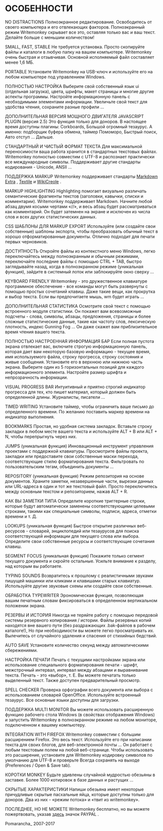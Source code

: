 ОСОБЕННОСТИ 
========

 

NO DISTRACTIONS 
Полноэкранное редактирование. Освободитесь от своего компьютера и его отвлекающих факторов. Полноэкранный режим Writemonkey скрывает все это, оставляя только вас и ваш текст. Делайте больше с меньшим количеством!

SMALL, FAST, STABLE 
Не требуется установка. Просто скопируйте файлы и каталоги в любую папку на вашем компьютере. Writemonkey очень быстрая и отзывчивая. Основной исполняемый файл составляет менее 1,6 МБ.

PORTABLE 
Установите Writemonkey на USB-ключ и используйте его на любом компьютере под управлением Windows.

ПОЛНОСТЬЮ НАСТРОЙКА 
Выберите свой собственный язык ui (отдельная загрузка), цвета, шрифты, макет страницы и многие другие аспекты программы. Настройте информационную панель с необходимыми элементами информации. Увеличьте свой текст для удобства чтения, сохраните разные профили ...

ДОПОЛНИТЕЛЬНАЯ ВЕРСИЯ МОЩНОГО ДВИГАТЕЛЯ JAVASCRIPT PLUGIN (версия 2.5) 
Это функция только для доноров. В настоящее время доступны плагины: Corkboards, Большой огромный тезаурус. А именно: подборщик буфера обмена, таймер Помоморо, Быстрый поиск, Авто отступ ... Дальше.

СТАНДАРТНЫЙ И ЧИСТЫЙ ФОРМАТ ТЕКСТА 
Для максимальной переносимости ваша работа хранится в стандартных текстовых файлах. Writemonkey полностью совместим с UTF-8 и распознает практически все международные символы. Поддерживает другие стандарты кодирования - Unicode, ANSII ...

ПОДДЕРЖКА 
MARKUP Writemonkey поддерживает стандарты [Markdown ](http://daringfireball.net/projects/markdown/)[Extra](http://michelf.ca/projects/php-markdown/extra/) , [Textile](http://textile.thresholdstate.com/) и [WikiCreole](http://www.wikicreole.org/) .

MARKUP HIGHLIGHTING 
Highlighting помогает визуально различать семантические фрагменты текстов (заголовки, кавычки, списки и комментарии). Writemonkey поддерживает Markdown. Начните любой абзац двумя косыми чертами «//», и весь абзац будет рассматриваться как комментарий. Он будет затемнен на экране и исключен из числа слов и всех других статистических данных.

CSS ШАБЛОНЫ ДЛЯ MARKUP EXPORT 
Используйте (или создайте свои собственные) шаблоны экспорта, чтобы преобразовать обычный текст в хорошо отформатированные документы. Отлично подходит для печати первых черновиков.

ДОСТУПНОСТЬ 
Откройте файлы из контекстного меню Windows, легко переключайтесь между полноэкранным и обычным режимами, переключайте последние файлы с помощью CTRL + TAB, быстро заглядывайте назад, когда в полноэкранном режиме (уникальная функция), зайдите в системный лоток или заблокируйте окно сверху ...

KEYBOARD 
FRIENDLY Writemonkey - это дружественное клавиатуре программное обеспечение - все команды могут быть развернуты с помощью простых сочетаний клавиш. Даже такие вещи, как прокрутка и выбор текста. Если вы предпочитаете мышь, wm будет играть ...

ДОПОЛНИТЕЛЬНАЯ СТАТИСТИКА 
Осмотрите свой текст с помощью встроенного модуля статистики. Он покажет вам всевозможные подсчеты - слова, символы, абзацы, предложения, страницы и более сложные статистические данные, такие как частоту слов, лексическую плотность, индекс Gunning Fog ... Он даже скажет вам приблизительное время чтения вашего текста.

ПОЛНОСТЬЮ НАСТРОЕННАЯ ИНФОРМАЦИЯ БАР 
Если полная пустота экрана отвлекает вас, включите строгую информационную панель, которая дает вам некоторую базовую информацию - текущее время, имя используемого файла, строку прогресса, строку состояния и живые сообщения. Установите его в верхнюю или нижнюю часть экрана. Выберите один из 5 горизонтальных позиций для каждого информационного элемента. Настройте размер шрифта и непрозрачность информации.

VISUAL PROGRESS BAR 
Интуитивный и приятно строгий индикатор прогресса для тех, кто пишет материал, который должен быть определенной длины. Журналисты, писатели ...

TIMED WRITING 
Установите таймер, чтобы ограничить ваше письмо до определенного времени. По желанию поставить маркер времени на индикатор выполнения.

BOOKMARKS 
Простая, но удобная система закладок. Вставьте строку закладки в любом месте вашего текста и используйте ALT + B или ALT + N, чтобы перепрыгнуть через них.

JUMPS (уникальная функция) 
Инновационный инструмент управления проектами с поддержкой клавиатуры. Просмотрите файлы проекта, закладки или предоставите свои собственные маски перехода, соответствующие стилю форматирования текста. Фильтровать по пользовательским тегам, объединить документы ...

REPOSITORY (уникальная функция) 
Режим репозитория на основе документов. Храните заметки, незавершенные части, вырезки данных или URL-адреса в один и тот же текстовый файл. Просто переключитесь между основным текстом и репозиторием, нажав ALT + R.

КАК ВЫ ЗАМЕТКИ ТИПА 
Определите короткие триггерные строки, которые будут автоматически заменены соответствующими целевыми строками, такими как специальные символы, подписи, адреса, отметки времени и т. Д.

LOOKUPS (уникальная функция) 
Быстрое открытие различных веб-ресурсов - словарей, энциклопедий или тезаурусов для поиска соответствующей информации для текущего слова или выбора. Определите свои собственные ресурсы и соответствующие сочетания клавиш.

SEGMENT FOCUS (уникальная функция) 
Покажите только сегмент текущего документа и скройте остальные. Усильте внимание к разделу, над которым вы работаете.

TYPING SOUNDS 
Возвратитесь к прошлому с реалистичными звуками пишущей машинки или кликами и клавишами старых клавиатур. Используйте другие звуковые схемы или создайте свои собственные.

ОБРАБОТКА TYPEWRITER Эрономическая 
функция, позволяющая вашим печатным словам фиксироваться в определенном вертикальном положении экрана.

РЕЗЕРВЫ И ИСТОРИЯ 
Никогда не теряйте работу с помощью передовой системы резервного копирования / истории. Файлы резервных копий находятся вне вашего пути (без раздражающих .bak-файлов в рабочем каталоге!), Но при необходимости вы можете легко просматривать их. Вылечитесь от случайного удаления и спасения от стихийных бедствий.

AUTO SAVE 
Установите количество секунд между автоматическими сбережениями.

НАСТРОЙКА ПЕЧАТИ 
Печать с текущими настройками экрана или использование специального форматирования печати - шрифт, межстрочный интервал, интервал между абзацами и выравнивание текста. Печать - это «выбор», т. Е. Вы можете печатать только выделенный текст. Также доступен предварительный просмотр.

SPELL CHECKER 
Проверка орфографии всего документа или выбора с использованием словарей OpenOffice. Используйте встроенный тезаурус. Все основные языки доступны для загрузки.

ПОДДЕРЖКА MULTI MONITOR 
Вы можете использовать расширенную функцию рабочего стола Windows (в свойствах отображения Windows) и запустить Writemonkey в полноэкранном режиме на любом мониторе, подключенном к вашему компьютеру.

INTEGRATION WITH FIREFOX Writemonkey совместим с большим расширением Firefox. Это весь текст. Используйте его при написании текста для своих блогов, для веб-электронной почты ... Он работает с любым текстовым полем на любой веб-странице. Чтобы использовать это расширение, установите для Writemonkey кодировку символов по умолчанию для UTF-8 и проверьте Всегда сохранять на выходе (Preferences / Open & Save tab).

КОРОТКИ MONKEY 
Будьте удивлены случайной мудростью обезьяны в заставке. Более 1000 котировок в базе данных и растущих ...

СКРЫТЫЕ ХАРАКТЕРИСТИКИ 
Напиши обезьяна имеет некоторые причудливые скрытые пасхальные яйца, которые доступны только для доноров. Два из них - «режим потока» и «твит из writemonkey».

ПОСЛЕДНЕЕ, НО НЕ МОЖЕТЕ 
Writemonkey бесплатно, но вы можете пожертвовать, указав [здесь](http://writemonkey.com/index.php) значок PAYPAL .

>  

Pomarancha_ 2007-2017